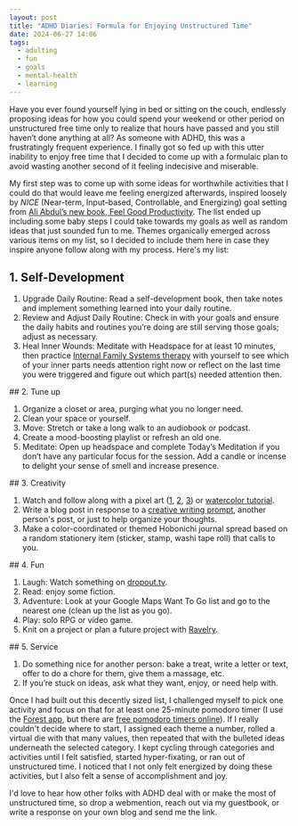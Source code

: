 ```yaml
---
layout: post
title: "ADHD Diaries: Formula for Enjoying Unstructured Time"
date: 2024-06-27 14:06
tags:
  - adulting
  - fun
  - goals
  - mental-health
  - learning
---
```

Have you ever found yourself lying in bed or sitting on the couch, endlessly proposing ideas for how you could spend your weekend or other period on unstructured free time only to realize that hours have passed and you still haven’t done anything at all? As someone with ADHD, this was a frustratingly frequent experience. I finally got so fed up with this utter inability to enjoy free time that I decided to come up with a formulaic plan to avoid wasting another second of it feeling indecisive and miserable.<!--excerpt-->

My first step was to come up with some ideas for worthwhile activities that I could do that would leave me feeling energized afterwards, inspired loosely by *NICE* (Near-term, Input-based, Controllable, and Energizing) goal setting from <a target="_blank" href="https://www.feelgoodproductivity.com/">Ali Abdul’s new book, Feel Good Productivity</a>. The list ended up including some baby steps I could take towards my goals as well as random ideas that just sounded fun to me. Themes organically emerged across various items on my list, so I decided to include them here in case they inspire anyone follow along with my process. Here's my list:
## 1. Self-Development
<ol>
	<li>
		Upgrade Daily Routine: Read a self-development book, then take notes and implement something learned into your daily routine.
	</li>
	<li>
		Review and Adjust Daily Routine: Check in with your goals and ensure the daily habits and routines you’re doing are still serving those goals; adjust as necessary.
	</li>
	<li>
		Heal Inner Wounds: Meditate with Headspace for at least 10 minutes, then practice <a target="_blank" href="https://www.youtube.com/playlist?list=PLCJ2fBBavCJEoQPzbMIOuQ2luJDHrWPSL">Internal Family Systems therapy</a> with yourself to see which of your inner parts needs attention right now or reflect on the last time you were triggered and figure out which part(s) needed attention then.
	</li>
</ol>
## 2. Tune up
<ol>
	<li>
		Organize a closet or area, purging what you no longer need.
	</li>
	<li>
		Clean your space or yourself.
	</li>
	<li>
		Move: Stretch or take a long walk to an audiobook or podcast.
	</li>
	<li>
		Create a mood-boosting playlist or refresh an old one.
	</li>
	<li>
		Meditate: Open up headspace and complete Today’s Meditation if you don’t have any particular focus for the session. Add a candle or incense to delight your sense of smell and increase presence.
	</li>
</ol>
## 3. Creativity
<ol>
	<li>
		Watch and follow along with a pixel art (<a target="_blank" href="https://www.youtube.com/playlist?list=PLmac3HPrav-9UWt-ahViIZxpyQxJ2wPSH">1</a>, <a target="_blank" href="https://www.youtube.com/playlist?list=PLxfQIomHccxvoTON6hXhfZyAUdFXd-z1P">2</a>, <a target="_blank" href="https://www.youtube.com/playlist?list=PLr2C_1_x89o3beJ1KTuSgMKPwsDizLvA_">3</a>) or <a target="_blank" href="https://youtube.com/playlist?list=PL0Fumh49xzI0AU6Zydr6WNsdzzy9YQztB&si=W_w4U7mN3YCSZGJl">watercolor tutorial</a>.
	</li>
	<li>
		Write a blog post in response to a <a target="_blank" href="https://museariadne.neocities.org/prompts">creative writing prompt</a>, another person's post, or just to help organize your thoughts.
	</li>
	<li>
		Make a color-coordinated or themed Hobonichi journal spread based on a random stationery item (sticker, stamp, washi tape roll) that calls to you.
	</li>
</ol>
## 4. Fun
<ol>
	<li>
		Laugh: Watch something on <a target="_blank" href="http://dropout.tv">dropout.tv</a>.
	</li>
	<li>
		Read: enjoy some fiction.
	</li>
	<li>
		Adventure: Look at your Google Maps Want To Go list and go to the nearest one (clean up the list as you go).
	</li>
	<li>
		Play: solo RPG or video game.
	</li>
	<li>
		Knit on a project or plan a future project with <a target="_blank" href="https://www.ravelry.com/">Ravelry</a>.
	</li>
</ol>
## 5. Service
<ol>
	<li>
		Do something nice for another person: bake a treat, write a letter or text, offer to do a chore for them, give them a massage, etc.
	</li>
	<li>
		If you’re stuck on ideas, ask what they want, enjoy, or need help with.
	</li>
</ol>

Once I had built out this decently sized list, I challenged myself to pick one activity and focus on that for at least one 25-minute pomodoro timer (I use the <a target="_blank" href="https://www.forestapp.cc/">Forest app</a>, but there are <a target="_blank" href="https://pomofocus.io">free pomodoro timers online</a>). If I really couldn't decide where to start, I assigned each theme a number, rolled a virtual die with that many values, then repeated that with the bulleted ideas underneath the selected category. I kept cycling through categories and activities until I felt satisfied, started hyper-fixating, or ran out of unstructured time. I noticed that I not only felt energized by doing these activities, but I also felt a sense of accomplishment and joy. 

I'd love to hear how other folks with ADHD deal with or make the most of unstructured time, so drop a webmention, reach out via my guestbook, or write a response on your own blog and send me the link.